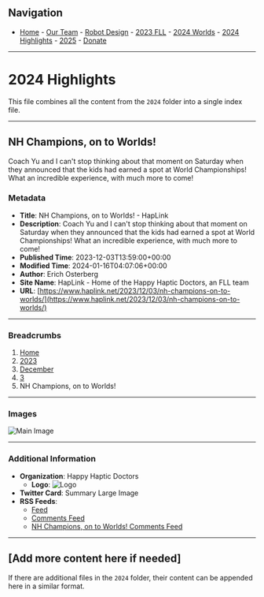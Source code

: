## Navigation
- [Home](/index.md) - [Our Team](/our-team/index.md) - [Robot Design](/happy-haptic-doctors-robot-design/index.md) - [2023 FLL](/2023-fll/index.md) - [2024 Worlds](/2024-worlds/index.md) - [2024 Highlights](/2024/index.md) - [2025](/2025/index.md) - [Donate](/donate/index.md)
---

# 2024 Highlights

This file combines all the content from the `2024` folder into a single index file.

---

## NH Champions, on to Worlds!

Coach Yu and I can't stop thinking about that moment on Saturday when they announced that the kids had earned a spot at World Championships! What an incredible experience, with much more to come!

### Metadata

- **Title**: NH Champions, on to Worlds! - HapLink
- **Description**: Coach Yu and I can't stop thinking about that moment on Saturday when they announced that the kids had earned a spot at World Championships! What an incredible experience, with much more to come!
- **Published Time**: 2023-12-03T13:59:00+00:00
- **Modified Time**: 2024-01-16T04:07:06+00:00
- **Author**: Erich Osterberg
- **Site Name**: HapLink - Home of the Happy Haptic Doctors, an FLL team
- **URL**: [https://www.haplink.net/2023/12/03/nh-champions-on-to-worlds/](https://www.haplink.net/2023/12/03/nh-champions-on-to-worlds/)

---

### Breadcrumbs

1. [Home](https://www.haplink.net/)
2. [2023](https://www.haplink.net/2023/)
3. [December](https://www.haplink.net/2023/12/)
4. [3](https://www.haplink.net/2023/12/03/)
5. NH Champions, on to Worlds!

---

### Images

![Main Image](https://www.haplink.net/wp-content/uploads/2023/12/Frame-15-01-2024-09-58-35.jpg)

---

### Additional Information

- **Organization**: Happy Haptic Doctors
  - **Logo**: ![Logo](https://www.haplink.net/wp-content/uploads/2024/01/Screenshot-2024-01-15-at-7.23.35 PM.png)
- **Twitter Card**: Summary Large Image
- **RSS Feeds**:
  - [Feed](../../../../feed/index.html)
  - [Comments Feed](../../../../comments/feed/index.html)
  - [NH Champions, on to Worlds! Comments Feed](feed/index.html)

---

## [Add more content here if needed]

If there are additional files in the `2024` folder, their content can be appended here in a similar format.